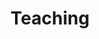 ---
title: Teaching 
layout: index_eng
dropdown: true
content:
    - bsc
    - msc
    - doktori
---